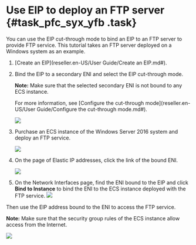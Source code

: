 # Use EIP to deploy an FTP server {#task_pfc_syx_yfb .task}

You can use the EIP cut-through mode to bind an EIP to an FTP server to provide FTP service. This tutorial takes an FTP server deployed on a Windows system as an example.

1.  [Create an EIP](reseller.en-US/User Guide/Create an EIP.md#). 
2.  Bind the EIP to a secondary ENI and select the EIP cut-through mode. 

    **Note:** Make sure that the selected secondary ENI is not bound to any ECS instance.

    For more information, see [Configure the cut-through mode](reseller.en-US/User Guide/Configure the cut-through mode.md#).

    ![](http://static-aliyun-doc.oss-cn-hangzhou.aliyuncs.com/assets/img/66339/155487280533631_en-US.png)

3.  Purchase an ECS instance of the Windows Server 2016 system and deploy an FTP service. 

    ![](http://static-aliyun-doc.oss-cn-hangzhou.aliyuncs.com/assets/img/66339/155487280533630_en-US.png)

4.  On the page of Elastic IP addresses, click the link of the bound ENI. 

    ![](http://static-aliyun-doc.oss-cn-hangzhou.aliyuncs.com/assets/img/65386/155487280533382_en-US.png)

5.  On the Network Interfaces page, find the ENI bound to the EIP and click **Bind to Instance** to bind the ENI to the ECS instance deployed with the FTP service. ![](http://static-aliyun-doc.oss-cn-hangzhou.aliyuncs.com/assets/img/66339/155487280533632_en-US.png) 

Then use the EIP address bound to the ENI to access the FTP service.

**Note:** Make sure that the security group rules of the ECS instance allow access from the Internet.

![](http://static-aliyun-doc.oss-cn-hangzhou.aliyuncs.com/assets/img/66339/155487280633633_en-US.png)

